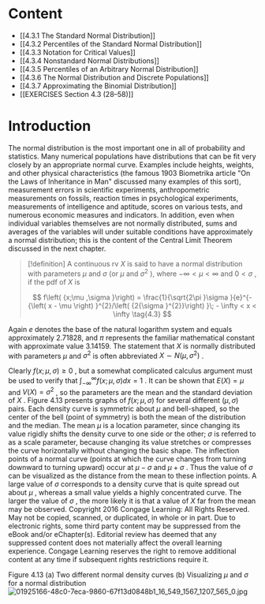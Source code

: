 # Content
- [[4.3.1 The Standard Normal Distribution]]
- [[4.3.2 Percentiles of the Standard Normal Distribution]]
- [[4.3.3 Notation for Critical Values]]
- [[4.3.4 Nonstandard Normal Distributions]]
- [[4.3.5 Percentiles of an Arbitrary Normal Distribution]]
- [[4.3.6 The Normal Distribution and Discrete Populations]]
- [[4.3.7 Approximating the Binomial Distribution]]
- [[EXERCISES Section 4.3 (28–58)]] 
# Introduction
The normal distribution is the most important one in all of probability and statistics. Many numerical populations have distributions that can be fit very closely by an appropriate normal curve. Examples include heights, weights, and other physical characteristics (the famous 1903 Biometrika article "On the Laws of Inheritance in Man" discussed many examples of this sort), measurement errors in scientific experiments, anthropometric measurements on fossils, reaction times in psychological experiments, measurements of intelligence and aptitude, scores on various tests, and numerous economic measures and indicators. In addition, even when individual variables themselves are not normally distributed, sums and averages of the variables will under suitable conditions have approximately a normal distribution; this is the content of the Central Limit Theorem discussed in the next chapter.

> [!definition]
> A continuous rv $X$ is said to have a normal distribution with parameters $\mu$ and $\sigma$ (or $\mu$ and ${\sigma }^{2}$ ), where $- \infty < \mu < \infty$ and $0 < \sigma$ , if the pdf of $X$ is
> 
> $$
> f\left( {x;\mu ,\sigma }\right) = \frac{1}{\sqrt{2\pi }\sigma }{e}^{-{\left( x - \mu \right) }^{2}/\left( {2{\sigma }^{2}}\right) }\; - \infty < x < \infty \tag{4.3}
> $$

Again $e$ denotes the base of the natural logarithm system and equals approximately 2.71828, and $\pi$ represents the familiar mathematical constant with approximate value 3.14159. The statement that $X$ is normally distributed with parameters $\mu$ and ${\sigma }^{2}$ is often abbreviated $X \sim N\left( {\mu ,{\sigma }^{2}}\right)$ .

Clearly $f\left( {x;\mu ,\sigma }\right) \geq 0$ , but a somewhat complicated calculus argument must be used to verify that ${\int }_{-\infty }^{\infty }f\left( {x;\mu ,\sigma }\right) {dx} = 1$ . It can be shown that $E\left( X\right) = \mu$ and $V\left( X\right) = {\sigma }^{2}$ , so the parameters are the mean and the standard deviation of $X$ . Figure 4.13 presents graphs of $f\left( {x;\mu ,\sigma }\right)$ for several different $\left( {\mu ,\sigma }\right)$ pairs. Each density curve is symmetric about $\mu$ and bell-shaped, so the center of the bell (point of symmetry) is both the mean of the distribution and the median. The mean $\mu$ is a location parameter, since changing its value rigidly shifts the density curve to one side or the other; $\sigma$ is referred to as a scale parameter, because changing its value stretches or compresses the curve horizontally without changing the basic shape. The inflection points of a normal curve (points at which the curve changes from turning downward to turning upward) occur at $\mu - \sigma$ and $\mu + \sigma$ . Thus the value of $\sigma$ can be visualized as the distance from the mean to these inflection points. A large value of $\sigma$ corresponds to a density curve that is quite spread out about $\mu$ , whereas a small value yields a highly concentrated curve. The larger the value of $\sigma$ , the more likely it is that a value of $X$ far from the mean may be observed. Copyright 2016 Congage Learning: All Rights Reserved. May not be copied, scanned, or duplicated, in whole or in part. Due to electronic rights, some third party content may be suppressed from the eBook and/or eChapter(s). Editorial review has deemed that any suppressed content does not materially affect the overall learning experience. Congage Learning reserves the right to remove additional content at any time if subsequent rights restrictions require it.

Figure 4.13 
(a) Two different normal density curves 
(b) Visualizing $\mu$ and $\sigma$ for a normal distribution
![01925166-48c0-7eca-9860-67f13d0848b1_16_549_1567_1207_565_0.jpg](images/01925166-48c0-7eca-9860-67f13d0848b1_16_549_1567_1207_565_0.jpg)

